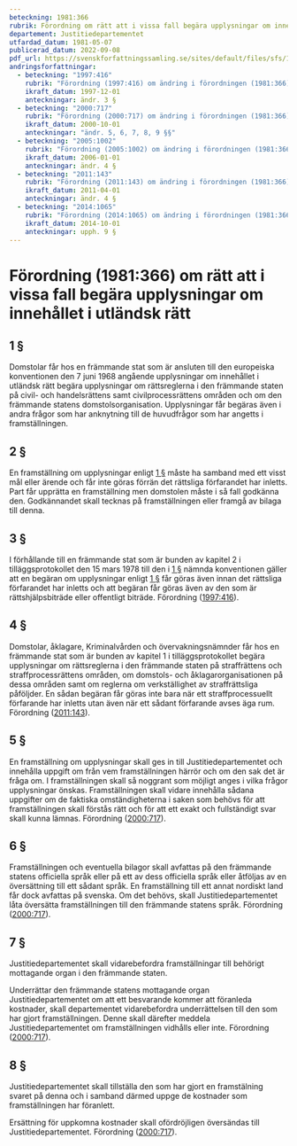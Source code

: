 ```yaml
---
beteckning: 1981:366
rubrik: Förordning om rätt att i vissa fall begära upplysningar om innehållet i utländsk rätt
departement: Justitiedepartementet
utfardad_datum: 1981-05-07
publicerad_datum: 2022-09-08
pdf_url: https://svenskforfattningssamling.se/sites/default/files/sfs/1981-05/SFS1981-366.pdf
andringsforfattningar:
  - beteckning: "1997:416"
    rubrik: "Förordning (1997:416) om ändring i förordningen (1981:366) om rätt att i vissa fall begära upplysningar om innehållet i utländsk rätt"
    ikraft_datum: 1997-12-01
    anteckningar: ändr. 3 §
  - beteckning: "2000:717"
    rubrik: "Förordning (2000:717) om ändring i förordningen (1981:366) om rätt att i vissa fall begära upplysningar om innehållet i utländsk rätt"
    ikraft_datum: 2000-10-01
    anteckningar: "ändr. 5, 6, 7, 8, 9 §§"
  - beteckning: "2005:1002"
    rubrik: "Förordning (2005:1002) om ändring i förordningen (1981:366) om rätt att i vissa fall begära upplysningar om innehållet i utländsk rätt"
    ikraft_datum: 2006-01-01
    anteckningar: ändr. 4 §
  - beteckning: "2011:143"
    rubrik: "Förordning (2011:143) om ändring i förordningen (1981:366) om rätt att i vissa fall begära upplysningar om innehållet i utländsk rätt"
    ikraft_datum: 2011-04-01
    anteckningar: ändr. 4 §
  - beteckning: "2014:1065"
    rubrik: "Förordning (2014:1065) om ändring i förordningen (1981:366) om rätt att i vissa fall begära upplysningar om innehållet i utländsk rätt"
    ikraft_datum: 2014-10-01
    anteckningar: upph. 9 §
---
```


# Förordning (1981:366) om rätt att i vissa fall begära upplysningar om innehållet i utländsk rätt

## 1 §

Domstolar får hos en främmande stat som är ansluten till den europeiska konventionen den 7 juni 1968 angående upplysningar om innehållet i utländsk rätt begära upplysningar om rättsreglerna i den främmande staten på civil- och handelsrättens samt civilprocessrättens områden och om den främmande statens domstolsorganisation. Upplysningar får begäras även i andra frågor som har anknytning till de huvudfrågor som har angetts i framställningen.

## 2 §

En framställning om upplysningar enligt [1 §](#1) måste ha samband med ett visst mål eller ärende och får inte göras förrän det rättsliga förfarandet har inletts. Part får upprätta en framställning men domstolen måste i så fall godkänna den. Godkännandet skall tecknas på framställningen eller framgå av bilaga till denna.

## 3 §

I förhållande till en främmande stat som är bunden av kapitel 2 i tilläggsprotokollet den 15 mars 1978 till den i [1 §](#1) nämnda konventionen gäller att en begäran om upplysningar enligt [1 §](#1) får göras även innan det rättsliga förfarandet har inletts och att begäran får göras även av den som är rättshjälpsbiträde eller offentligt biträde. Förordning ([1997:416](https://selex.se/eli/sfs/1997/416)).

## 4 §

Domstolar, åklagare, Kriminalvården och övervakningsnämnder får hos en främmande stat som är bunden av kapitel 1 i tilläggsprotokollet begära upplysningar om rättsreglerna i den främmande staten på straffrättens och straffprocessrättens områden, om domstols- och åklagarorganisationen på dessa områden samt om reglerna om verkställighet av straffrättsliga påföljder. En sådan begäran får göras inte bara när ett straffprocessuellt förfarande har inletts utan även när ett sådant förfarande avses äga rum. Förordning ([2011:143](https://selex.se/eli/sfs/2011/143)).

## 5 §

En framställning om upplysningar skall ges in till Justitiedepartementet och innehålla uppgift om från vem framställningen härrör och om den sak det är fråga om. I framställningen skall så noggrant som möjligt anges i vilka frågor upplysningar önskas. Framställningen skall vidare innehålla sådana uppgifter om de faktiska omständigheterna i saken som behövs för att framställningen skall förstås rätt och för att ett exakt och fullständigt svar skall kunna lämnas. Förordning ([2000:717](https://selex.se/eli/sfs/2000/717)).

## 6 §

Framställningen och eventuella bilagor skall avfattas på den främmande statens officiella språk eller på ett av dess officiella språk eller åtföljas av en översättning till ett sådant språk. En framställning till ett annat nordiskt land får dock avfattas på svenska. Om det behövs, skall Justitiedepartementet låta översätta framställningen till den främmande statens språk. Förordning ([2000:717](https://selex.se/eli/sfs/2000/717)).

## 7 §

Justitiedepartementet skall vidarebefordra framställningar till behörigt mottagande organ i den främmande staten.

Underrättar den främmande statens mottagande organ Justitiedepartementet om att ett besvarande kommer att föranleda kostnader, skall departementet vidarebefordra underrättelsen till den som har gjort framställningen. Denne skall därefter meddela Justitiedepartementet om framställningen vidhålls eller inte. Förordning ([2000:717](https://selex.se/eli/sfs/2000/717)).

## 8 §

Justitiedepartementet skall tillställa den som har gjort en framstälning svaret på denna och i samband därmed uppge de kostnader som framställningen har föranlett.

Ersättning för uppkomna kostnader skall ofördröjligen översändas till Justitiedepartementet. Förordning ([2000:717](https://selex.se/eli/sfs/2000/717)).